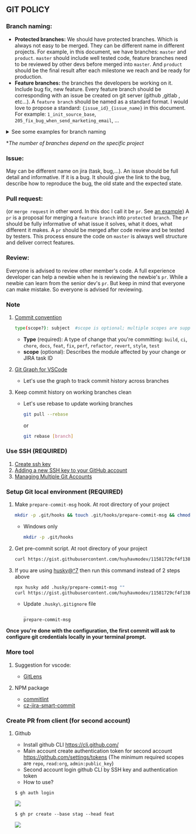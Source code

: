 ## GIT POLICY
### Branch naming:
- **Protected branches:** We should have protected branches.
  Which is always not easy to be merged. They can be different name in different projects.
  For example, in this document, we have branches: `master` and `product`.
  `master` should include well tested code,
  feature branches need to be reviewed by other devs before merged into `master`.
  And `product` should be the final result after each milestone we reach
  and be ready for production.
- **Feature branches:**
  the branches the developers be working on it.
  Include bug fix, new feature.
  Every feature branch should be corresponding with an issue be created on git server
  (github ,gitlab , etc...). A `feature branch` should be named as a standard format.
  I would love to propose a standard: `{issue_id}_{issue_name}` in this document.
  For example: `1_init_source_base`, `205_fix_bug_when_send_marketing_email`, ...
<details>
<summary>See some examples for branch naming</summary>
<p>

- `prod`, `release/x.x.x`, `stag`, `pre-stag`, `test`, `dev`, `feat/[tag-name]`, `bugfix/[tag-name]`, `feat/[tag-name]-stag`, `bugfix/[tag-name]-stag`, `hotfix/[tag-name]`
- `prod`: for production environment
- `release/x.x.x`: for release version
- `stag`: for staging environment
- `pre-stag`: prepare features for deployment in the `stag`
- `test`: for testing environment. Maybe called `dev` in some cases
- `dev`: whole code of project, prepare features for deployment in the `test`. Maybe called `pre-dev` in some cases
- `feat/[tag-name]` eg: `feat/auth`, `feat/user-management`, `feat/JIRA-TASK-ID`, `feat/[username]` ... for specific feature. If we have any different setting for other environment, add more suffix like that `feat/auth-stag`, `feat/[username]-stag`
- `bugfix/[tag-name]`: for fix bugs
- `hotfix/[tag-name]`: for hotfix on production enviroment (from production branch). After hotfix done, all of branches must be rebased this branch to get updated code.
</p>
</details>  

**The number of branches depend on the specific project*
### **Issue:** 
May can be different name on jira (task, bug,...).
An issue should be full detail and informative. If it is a bug.
  It should give the link to the bug, describe how to reproduce the bug,
  the old state and the expected state.
### **Pull request:** 
(or `merge request` in other word. In this doc I call it be `pr`.
  See [an example](https://github.com/decred/politeiagui/pull/2628))
  A `pr` is a proposal for merging a `feature branch` into `protected branch`.
  The `pr` should be fully informative of what issue it solves, what it does,
  what different it makes. A `pr` should be merged after code review and be tested by testers.
  This process ensure the code on `master` is always well structure and deliver correct features.
### **Review:** 
Everyone is advised to review other member's code.
  A full experience developer can help a newbie when he is reviewing the newbie's `pr`.
  While a newbie can learn from the senior dev's `pr`. But keep in mind that everyone can make mistake.
  So everyone is advised for reviewing.

### Note
1. [Commit convention](https://www.conventionalcommits.org/en/v1.0.0/#specification)

    ```bash
    type(scope?): subject  #scope is optional; multiple scopes are supported (current delimiter options: "/", "\" and ",")
    ```
    - **Type** (required): A type of change that you're committing: `build`, `ci`, `chore`, `docs`, `feat`, `fix`, `perf`, `refactor`, `revert`, `style`, `test`
    - **scope** (optional): Describes the module affected by your change or JIRA task ID

2. [Git Graph for VSCode](https://marketplace.visualstudio.com/items?itemName=mhutchie.git-graph)

    - Let's use the graph to track commit history across branches

3. Keep commit history on working branches clean
    
    - Let's use rebase to update working branches
        ```bash
        git pull --rebase
        ```
        or
        ```bash
        git rebase [branch]
        ```

### Use SSH (REQUIRED)
1. [Create ssh key](https://docs.github.com/en/github/authenticating-to-github/generating-a-new-ssh-key-and-adding-it-to-the-ssh-agent#generating-a-new-ssh-key)
2. [Adding a new SSH key to your GitHub account](https://docs.github.com/en/github/authenticating-to-github/adding-a-new-ssh-key-to-your-github-account)
3. [Managing Multiple Git Accounts](https://medium.com/the-andela-way/a-practical-guide-to-managing-multiple-github-accounts-8e7970c8fd46)

### Setup Git local environment (REQUIRED)
1. Make `prepare-commit-msg` hook. At root directory of your project
    ```zsh
    mkdir -p .git/hooks && touch .git/hooks/prepare-commit-msg && chmod +x .git/hooks/prepare-commit-msg
    ```
    - Windows only
        ```zsh
        mkdir -p .git/hooks
        ```
2. Get pre-commit script. At root directory of your project
    ```zsh
    curl https://gist.githubusercontent.com/huyhavmodev/11581729cf4f1383a136a3f4bbcc327a/raw > .git/hooks/prepare-commit-msg
    ```
3. If you are using [husky@^7](https://github.com/typicode/husky) then run this command instead of 2 steps above
    ```zsh
    npx husky add .husky/prepare-commit-msg ""
    curl https://gist.githubusercontent.com/huyhavmodev/11581729cf4f1383a136a3f4bbcc327a/raw > .husky/prepare-commit-msg
    ```
    - Update `.husky\.gitignore` file
        ```
        _
        prepare-commit-msg
        ```
**Once you're done with the configuration, the first commit will ask to configure git credentials locally in your terminal prompt.**

### More tool
1. Suggestion for vscode: 
    - [GitLens](https://marketplace.visualstudio.com/items?itemName=eamodio.gitlens)
    
2. NPM package

    - [commitlint](https://commitlint.js.org/#/guides-local-setup)
    - [cz-jira-smart-commit](https://www.npmjs.com/package/@vmo11/cz-jira-smart-commit)
    
### Create PR from client (for second account)
1. Github
    - Install github CLI https://cli.github.com/
    - Main account create authentication token for second account https://github.com/settings/tokens (The minimum required scopes are `repo`, `read:org`, `admin:public_key`)
    - Second account login github CLI by SSH key and authentication token
    - How to use?
    ```
    $ gh auth login
    ```
    ![](https://i.imgur.com/2KFiaSW.png)

    ```
    $ gh pr create --base stag --head feat
    ```
    ![](https://i.imgur.com/OXQiLfL.png)

